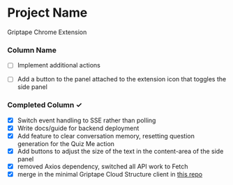 # Project Name
Griptape Chrome Extension

### Column Name
- [ ] Implement additional actions
- [ ] Add a button to the panel attached to the extension icon that toggles the side panel


### Completed Column ✓
- [x] Switch event handling to SSE rather than polling
- [x] Write docs/guide for backend deployment
- [x] Add feature to clear conversation memory, resetting question generation for the Quiz Me action
- [x] Add buttons to adjust the size of the text in the content-area of the side panel 
- [x] removed Axios dependency, switched all API work to Fetch
- [x] merge in the minimal Griptape Cloud Structure client in [this repo](https://github.com/ian-griptape-ai/griptape-browser-ext-client)